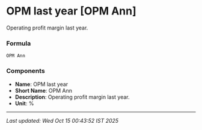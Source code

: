 # OPM last year [OPM Ann]
Operating profit margin last year.

### Formula
```text
OPM Ann
```


### Components
- **Name**: OPM last year
- **Short Name**: OPM Ann
- **Description**: Operating profit margin last year.
- **Unit**: %

---
*Last updated: Wed Oct 15 00:43:52 IST 2025*
